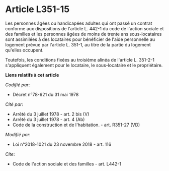 # Article L351-15

Les personnes âgées ou handicapées adultes qui ont passé un contrat conforme aux dispositions de l'article L. 442-1 du code
de l'action sociale et des familles et les personnes âgées de moins de trente ans sous-locataires sont assimilées à des
locataires pour bénéficier de l'aide personnelle au logement prévue par l'article L. 351-1, au titre de la partie du logement
qu'elles occupent.

Toutefois, les conditions fixées au troisième alinéa de l'article L. 351-2-1 s'appliquent également pour le locataire, le
sous-locataire et le propriétaire.

**Liens relatifs à cet article**

_Codifié par_:

  - Décret n°78-621 du 31 mai 1978

_Cité par_:

  - Arrêté du 3 juillet 1978 - art. 2 bis (V)
  - Arrêté du 3 juillet 1978 - art. 4 (Ab)
  - Code de la construction et de l'habitation. - art. R351-27 (VD)

_Modifié par_:

  - Loi n°2018-1021 du 23 novembre 2018 - art. 116

_Cite_:

  - Code de l'action sociale et des familles - art. L442-1
